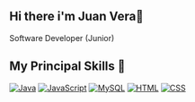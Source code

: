 ## Hi there i'm Juan Vera👋
Software Developer (Junior)
## My Principal Skills 🚀<br/>
[![Java](https://img.shields.io/badge/Java-blue?style=for-the-badge&logo=java&logoColor=white&labelColor=2E2C22)]()
[![JavaScript](https://img.shields.io/badge/JavaScript-informational?style=for-the-badge&logo=javascript&logoColor=FFF700&labelColor=2E2C22)]()
[![MySQL](https://img.shields.io/badge/MySQL-blue?style=for-the-badge&logo=mysql&logoColor=white&labelColor=2E2C22)]()
[![HTML](https://img.shields.io/badge/HTML5-blue?style=for-the-badge&logo=html5&logoColor=orange&labelColor=2E2C22)]()
[![CSS](https://img.shields.io/badge/CSS3-blue?style=for-the-badge&logo=css3&logoColor=blue&labelColor=2E2C22)]()<br>
